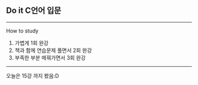 ## Do it C언어 입문
---
  How to study
1. 가볍게 1회 완강
2. 책과 함께 연습문제 풀면서 2회 완강
3. 부족한 부분 메꿔가면서 3회 완강
---
오늘은 15강 까지 봤음:D
